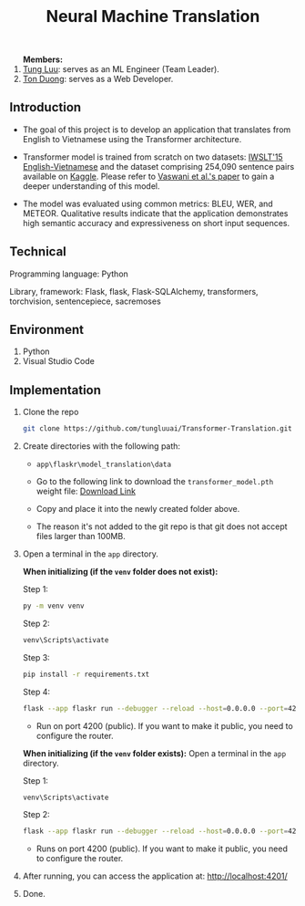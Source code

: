 <!-- PROJECT LOGO -->
<br />
  <p align="center">
    <h1 style="text-align: center;">Neural Machine Translation</h1>
    <br />
    <ol  style="text-align:left">
       <strong>Members: </strong>
    <br />
    <li>
    <a href="https://github.com/tungluuai" target="_blank">Tung Luu</a>: serves as an ML Engineer (Team Leader).
    </li>
    <li>
     <a href="https://github.com/duongtanton" target="_blank">Ton Duong</a>: serves as a Web Developer.
    </li>
    </ol>
  </p>
</div>

## Introduction
- The goal of this project is to develop an application that translates from English to Vietnamese using the Transformer architecture.

- Transformer model is trained from scratch on two datasets:  <a href="https://huggingface.co/datasets/IWSLT/mt_eng_vietnamese" target="_blank">IWSLT'15 English-Vietnamese</a> and the dataset comprising 254,090 sentence pairs available on <a href="https://www.kaggle.com/discussions/general/253495" target="_blank">Kaggle</a>. Please refer to <a href="https://arxiv.org/pdf/1706.03762" target="_blank">Vaswani et al.'s paper</a> to gain a deeper understanding of this model.
- The model was evaluated using common metrics: BLEU, WER, and METEOR. Qualitative results indicate that the application demonstrates high semantic accuracy and expressiveness on short input sequences.
## Technical
Programming language: Python

Library, framework: Flask, flask, Flask-SQLAlchemy, transformers, torchvision, sentencepiece, sacremoses

## Environment
1. Python
2. Visual Studio Code

## Implementation
1. Clone the repo
    ```sh
    git clone https://github.com/tungluuai/Transformer-Translation.git
    ```
2. Create directories with the following path:
    - `app\flaskr\model_translation\data`
    - Go to the following link to download the `transformer_model.pth` weight file: [Download Link](https://drive.google.com/file/d/1EImLEUTnhuzJL1P7ffzhdqCP1M93u5lP/view?usp=sharing)
    - Copy and place it into the newly created folder above.
  
    - The reason it's not added to the git repo is that git does not accept files larger than 100MB.

3. Open a terminal in the `app` directory.

    **When initializing (if the `venv` folder does not exist):**

    Step 1:
    ```sh
    py -m venv venv
    ```

    Step 2:
    ```sh
    venv\Scripts\activate
    ```

    Step 3:
    ```sh
    pip install -r requirements.txt
    ```

    Step 4:
    ```sh
    flask --app flaskr run --debugger --reload --host=0.0.0.0 --port=4201 
    ```

    + Run on port 4200 (public). If you want to make it public, you need to configure the router.

    **When initializing (if the `venv` folder exists):** Open a terminal in the `app` directory.

    Step 1:
    ```sh
    venv\Scripts\activate
    ```

    Step 2:
    ```sh
    flask --app flaskr run --debugger --reload --host=0.0.0.0 --port=4201 
    ```

    + Runs on port 4200 (public). If you want to make it public, you need to configure the router.

4. After running, you can access the application at: [http://localhost:4201/](http://localhost:4201/)

5. Done.

<br/>

